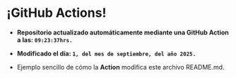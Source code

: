 # ¡GitHub Actions!
* **Repositorio actualizado automáticamente mediante una GitHub Action a las: `09:23:37hrs.`**
* **Modificado el día: `1, del mes de septiembre, del año 2025.`**

* Ejemplo sencillo de cómo la **Action** modifica este archivo README.md.
